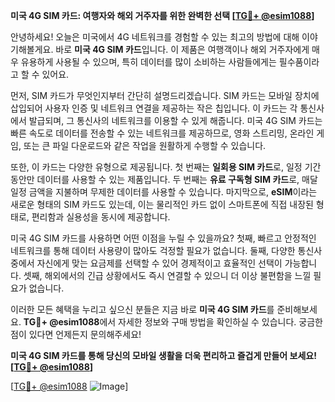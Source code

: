 **미국 4G SIM 카드: 여행자와 해외 거주자를 위한 완벽한 선택 [[TG💪+ @esim1088](https://t.me/s/esim1088)]**

안녕하세요! 오늘은 미국에서 4G 네트워크를 경험할 수 있는 최고의 방법에 대해 이야기해볼게요. 바로 **미국 4G SIM 카드**입니다. 이 제품은 여행객이나 해외 거주자에게 매우 유용하게 사용될 수 있으며, 특히 데이터를 많이 소비하는 사람들에게는 필수품이라고 할 수 있어요.

먼저, SIM 카드가 무엇인지부터 간단히 설명드리겠습니다. SIM 카드는 모바일 장치에 삽입되어 사용자 인증 및 네트워크 연결을 제공하는 작은 칩입니다. 이 카드는 각 통신사에서 발급되며, 그 통신사의 네트워크를 이용할 수 있게 해줍니다. 미국 4G SIM 카드는 빠른 속도로 데이터를 전송할 수 있는 네트워크를 제공하므로, 영화 스트리밍, 온라인 게임, 또는 큰 파일 다운로드와 같은 작업을 원활하게 수행할 수 있습니다.

또한, 이 카드는 다양한 유형으로 제공됩니다. 첫 번째는 **일회용 SIM 카드**로, 일정 기간 동안만 데이터를 사용할 수 있는 제품입니다. 두 번째는 **유료 구독형 SIM 카드**로, 매달 일정 금액을 지불하며 무제한 데이터를 사용할 수 있습니다. 마지막으로, **eSIM**이라는 새로운 형태의 SIM 카드도 있는데, 이는 물리적인 카드 없이 스마트폰에 직접 내장된 형태로, 편리함과 실용성을 동시에 제공합니다.

미국 4G SIM 카드를 사용하면 어떤 이점을 누릴 수 있을까요? 첫째, 빠르고 안정적인 네트워크를 통해 데이터 사용량이 많아도 걱정할 필요가 없습니다. 둘째, 다양한 통신사 중에서 자신에게 맞는 요금제를 선택할 수 있어 경제적이고 효율적인 선택이 가능합니다. 셋째, 해외에서의 긴급 상황에서도 즉시 연결할 수 있으니 더 이상 불편함을 느낄 필요가 없습니다.

이러한 모든 혜택을 누리고 싶으신 분들은 지금 바로 **미국 4G SIM 카드**를 준비해보세요. **TG💪+ @esim1088**에서 자세한 정보와 구매 방법을 확인하실 수 있습니다. 궁금한 점이 있다면 언제든지 문의해주세요!

**미국 4G SIM 카드를 통해 당신의 모바일 생활을 더욱 편리하고 즐겁게 만들어 보세요! [[TG💪+ @esim1088](https://t.me/s/esim1088)]**

[[TG💪+ @esim1088](https://t.me/s/esim1088) ![Image](https://i.postimg.cc/Y0z9fWf4/image.png)]